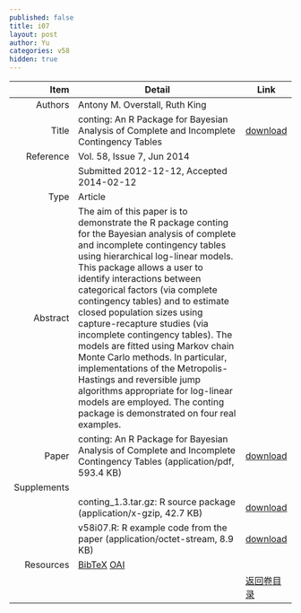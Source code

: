 ```yaml
---
published: false
title: i07
layout: post
author: Yu
categories: v58
hidden: true
---
```


| Item | Detail | Link |
|---:|---|---|
| Authors | Antony M. Overstall, Ruth King| |
| Title |conting: An R Package for Bayesian Analysis of Complete and Incomplete Contingency Tables | [download](http://www.jstatsoft.org/v58/i07/paper) |
| Reference |Vol. 58, Issue 7, Jun 2014 | |
| | Submitted 2012-12-12, Accepted 2014-02-12| | 
| Type | Article| |
| Abstract | The aim of this paper is to demonstrate the R  package conting  for the Bayesian analysis of complete and incomplete contingency tables using hierarchical log-linear models. This package allows a user to identify interactions between categorical factors (via complete contingency tables) and to estimate closed population sizes using capture-recapture studies (via incomplete contingency tables). The models are fitted using Markov chain Monte Carlo methods. In particular, implementations of the Metropolis-Hastings and reversible jump algorithms appropriate for log-linear models are employed. The conting  package is demonstrated on four real examples.| |
| Paper | conting: An R Package for Bayesian Analysis of Complete and Incomplete Contingency Tables  (application/pdf, 593.4 KB)| [download](http://www.jstatsoft.org/v58/i07/paper) |
| Supplements | | |
| |conting_1.3.tar.gz: R source package  (application/x-gzip, 42.7 KB)|  [download](http://www.jstatsoft.org/v58/i07/supp/1) |
| |v58i07.R:           R example code from the paper  (application/octet-stream, 8.9 KB)|  [download](http://www.jstatsoft.org/v58/i07/supp/2) |
| Resources | [BibTeX](http://www.jstatsoft.org/v58/i07/bibtex) [OAI](http://www.jstatsoft.org/oai?verb=GetRecord&identifier=oai.jstatsoft/v58/i07&prefix=oai_dc)| |
| |  | [返回卷目录]({{site.baseurl}}/volume/v58.html) |